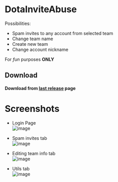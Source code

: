 # DotaInviteAbuse
Possibilities:
- Spam invites to any account from selected team
- Change team name
- Create new team
- Change account nickname

For *fun* purposes **ONLY**

## Download
#### Download from [last release](https://github.com/OnRaptor/DotaInviteAbuse/releases/latest) page

# Screenshots
- Login Page  
![image](https://github.com/OnRaptor/DotaInviteAbuse/assets/58369670/082d89a4-97be-4597-9672-928d9e5e772f)

- Spam invites tab  
![image](https://github.com/OnRaptor/DotaInviteAbuse/assets/58369670/0ede9a7b-12ce-4079-9fc7-ff2f0d03c65c)

- Editing team info tab  
![image](https://github.com/OnRaptor/DotaInviteAbuse/assets/58369670/757def7d-370f-4108-a672-41e4fbaf41ae)

- Utils tab  
![image](https://github.com/OnRaptor/DotaInviteAbuse/assets/58369670/0e76a241-3a50-43ea-84fb-0dd4c6e37415)

